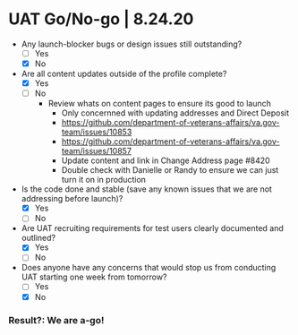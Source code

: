 # UAT Go/No-go | 8.24.20

- Any launch-blocker bugs or design issues still outstanding?
  - [ ] Yes
  - [X] No
- Are all content updates outside of the profile complete?
  - [X] Yes
  - [ ] No
     - Review whats on content pages to ensure its good to launch
          - Only concernned with updating addresses and Direct Deposit
          - https://github.com/department-of-veterans-affairs/va.gov-team/issues/10853
          - https://github.com/department-of-veterans-affairs/va.gov-team/issues/10857
          - Update content and link in Change Address page #8420
          - Double check with Danielle or Randy to ensure we can just turn it on in production
- Is the code done and stable (save any known issues that we are not addressing before launch)?
  - [X] Yes
  - [ ] No
- Are UAT recruiting requirements for test users clearly documented and outlined?
  - [X] Yes
  - [ ] No
- Does anyone have any concerns that would stop us from conducting UAT starting one week from tomorrow?
  - [ ] Yes
  - [X] No

### Result?: We are a-go!
